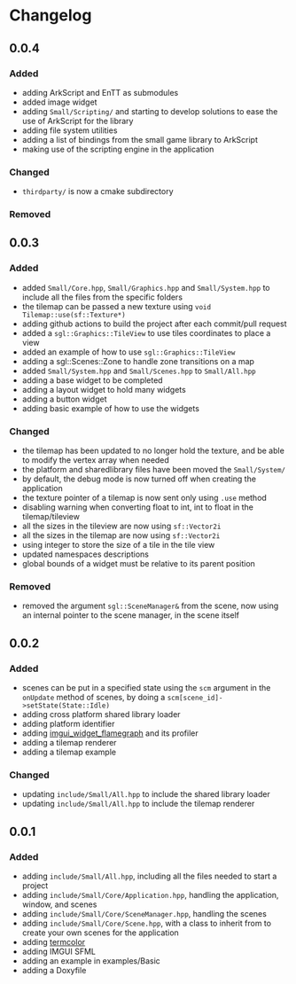 # Changelog

## 0.0.4
### Added
- adding ArkScript and EnTT as submodules
- added image widget
- adding `Small/Scripting/` and starting to develop solutions to ease the use of ArkScript for the library
- adding file system utilities
- adding a list of bindings from the small game library to ArkScript
- making use of the scripting engine in the application

### Changed
- `thirdparty/` is now a cmake subdirectory

### Removed

## 0.0.3
### Added
- added `Small/Core.hpp`, `Small/Graphics.hpp` and `Small/System.hpp` to include all the files from the specific folders
- the tilemap can be passed a new texture using `void Tilemap::use(sf::Texture*)`
- adding github actions to build the project after each commit/pull request
- added a `sgl::Graphics::TileView` to use tiles coordinates to place a view
- added an example of how to use `sgl::Graphics::TileView`
- adding a sgl::Scenes::Zone to handle zone transitions on a map
- added `Small/System.hpp` and `Small/Scenes.hpp` to `Small/All.hpp`
- adding a base widget to be completed
- adding a layout widget to hold many widgets
- adding a button widget
- adding basic example of how to use the widgets

### Changed
- the tilemap has been updated to no longer hold the texture, and be able to modify the vertex array when needed
- the platform and sharedlibrary files have been moved the `Small/System/`
- by default, the debug mode is now turned off when creating the application
- the texture pointer of a tilemap is now sent only using `.use` method
- disabling warning when converting float to int, int to float in the tilemap/tileview
- all the sizes in the tileview are now using `sf::Vector2i`
- all the sizes in the tilemap are now using `sf::Vector2i`
- using integer to store the size of a tile in the tile view
- updated namespaces descriptions
- global bounds of a widget must be relative to its parent position

### Removed
- removed the argument `sgl::SceneManager&` from the scene, now using an internal pointer to the scene manager, in the scene itself

## 0.0.2
### Added
- scenes can be put in a specified state using the `scm` argument in the `onUpdate` method of scenes, by doing a `scm[scene_id]->setState(State::Idle)`
- adding cross platform shared library loader
- adding platform identifier
- adding [imgui_widget_flamegraph](https://github.com/bwrsandman/imgui-flame-graph) and its profiler
- adding a tilemap renderer
- adding a tilemap example

### Changed
- updating `include/Small/All.hpp` to include the shared library loader
- updating `include/Small/All.hpp` to include the tilemap renderer

## 0.0.1
### Added
- adding `include/Small/All.hpp`, including all the files needed to start a project
- adding `include/Small/Core/Application.hpp`, handling the application, window, and scenes
- adding `include/Small/Core/SceneManager.hpp`, handling the scenes
- adding `include/Small/Core/Scene.hpp`, with a class to inherit from to create your own scenes for the application
- adding [termcolor](https://github.com/ikalnytskyi/termcolor)
- adding IMGUI SFML
- adding an example in examples/Basic
- adding a Doxyfile